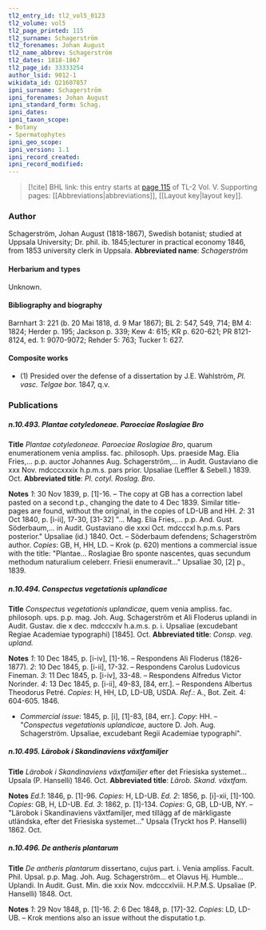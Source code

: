 ```yaml
---
tl2_entry_id: tl2_vol5_0123
tl2_volume: vol5
tl2_page_printed: 115
tl2_surname: Schagerström
tl2_forenames: Johan August
tl2_name_abbrev: Schagerström
tl2_dates: 1818-1867
tl2_page_id: 33333254
author_lsid: 9012-1
wikidata_id: Q21607857
ipni_surname: Schagerström
ipni_forenames: Johan August
ipni_standard_form: Schag.
ipni_dates: 
ipni_taxon_scope: 
- Botany
- Spermatophytes
ipni_geo_scope: 
ipni_version: 1.1
ipni_record_created: 
ipni_record_modified:
---
```



> [!cite] BHL link: this entry starts at [page 115](https://www.biodiversitylibrary.org/page/33333254) of TL-2 Vol. V.
> Supporting pages: [[Abbreviations|abbreviations]], [[Layout key|layout key]].

### Author

Schagerström, Johan August (1818-1867), Swedish botanist; studied at Uppsala University; Dr. phil. ib. 1845;lecturer in practical economy 1846, from 1853 university clerk in Uppsala. 
**Abbreviated name**: *Schagerström*

#### Herbarium and types

Unknown.

#### Bibliography and biography

Barnhart 3: 221 (b. 20 Mai 1818, d. 9 Mar 1867); BL 2: 547, 549, 714; BM 4: 1824; Herder p. 195; Jackson p. 339; Kew 4: 615; KR p. 620-621; PR 8121-8124, ed. 1: 9070-9072; Rehder 5: 763; Tucker 1: 627.

#### Composite works

- (1) Presided over the defense of a dissertation by J.E. Wahlström, *Pl. vasc. Telgae bor.* 1847, q.v.

### Publications

##### n.10.493. Plantae cotyledoneae. Paroeciae Roslagiae Bro

**Title**
*Plantae cotyledoneae. Paroeciae Roslagiae Bro*, quarum enumerationem venia ampliss. fac. philosoph. Ups. praeside Mag. Elia Fries,... p.p. auctor Johannes Aug. Schagerström,... in Audit. Gustaviano die xxx Nov. mdcccxxxix h.p.m.s. pars prior. Upsaliae (Leffler & Sebell.) 1839. Oct.
**Abbreviated title**: *Pl. cotyl. Roslag. Bro*.

**Notes**
*1*: 30 Nov 1839, p. \[1\]-16. – The copy at GB has a correction label pasted on a second t.p., changing the date to 4 Dec 1839. Similar title-pages are found, without the original, in the copies of LD-UB and HH.
*2*: 31 Oct 1840, p. \[i-ii\], 17-30, \[31-32\] "... Mag. Elia Fries,... p.p. And. Gust. Söderbaum,... in Audit. Gustaviano die xxxi Oct. mdcccxl h.p.m.s. Pars posterior." Upsaliae (id.) 1840. Oct. – Söderbaum defendens; Schagerström author.
*Copies*: GB, H, HH, LD. – Krok (p. 620) mentions a commercial issue with the title: "Plantae... Roslagiae Bro sponte nascentes, quas secundum methodum naturalium celeberr. Friesii enumeravit..." Upsaliae 30, \[2\] p., 1839.

##### n.10.494. Conspectus vegetationis uplandicae

**Title**
*Conspectus vegetationis uplandicae*, quem venia ampliss. fac. philosoph. ups. p.p. mag. Joh. Aug. Schagerström et Ali Floderus uplandi in Audit. Gustav. die x dec. mdcccxlv h.a.m.s. p. i. Upsaliae (excudebant Regiae Academiae typographi) \[1845\]. Oct.
**Abbreviated title**: *Consp. veg. upland.*

**Notes**
*1*: 10 Dec 1845, p. \[i-iv\], \[1\]-16. – Respondens Ali Floderus (1826-1877).
*2*: 10 Dec 1845, p. \[i-ii\], 17-32. – Respondens Carolus Ludovicus Fineman.
*3*: 11 Dec 1845, p. \[i-iv\], 33-48. – Respondens Alfredus Victor Norinder.
*4*: 13 Dec 1845, p. \[i-ii\], 49-83, \[84, err.\]. – Respondens Albertus Theodorus Petré.
*Copies*: H, HH, LD, LD-UB, USDA.
*Ref*.: A., Bot. Zeit. 4: 604-605. 1846.
- *Commercial issue*: 1845, p. \[i\], \[1\]-83, \[84, err.\]. *Copy*: HH. – "*Conspectus vegetationis uplandicae*, auctore D. Joh. Aug. Schagerström. Upsaliae, excudebant Regii Academiae typographi".

##### n.10.495. Lärobok i Skandinaviens växtfamiljer

**Title**
*Lärobok i Skandinaviens växtfamiljer* efter det Friesiska systemet... Upsala (P. Hanselli) 1846. Oct.
**Abbreviated title**: *Lärob. Skand. växtfam.*

**Notes**
*Ed.1*: 1846, p. \[1\]-96. *Copies*: H, LD-UB.
*Ed. 2*: 1856, p. \[i\]-xii, \[1\]-100. *Copies*: GB, H, LD-UB.
*Ed. 3*: 1862, p. \[1\]-134. *Copies*: G, GB, LD-UB, NY. – "Lärobok i Skandinaviens växtfamiljer, med tillägg af de märkligaste utländska, efter det Friesiska systemet..." Upsala (Tryckt hos P. Hanselli) 1862. Oct.

##### n.10.496. De antheris plantarum

**Title**
*De antheris plantarum* dissertano, cujus part. i. Venia ampliss. Facult. Phil. Upsal. p.p. Mag. Joh. Aug. Schagerström... et Olavus Hj. Humble... Uplandi. In Audit. Gust. Min. die xxix Nov. mdcccxlviii. H.P.M.S. Upsaliae (P. Hanselli) 1848. Oct.

**Notes**
*1*: 29 Nov 1848, p. \[1\]-16.
*2*: 6 Dec 1848, p. \[17\]-32.
*Copies*: LD, LD-UB. – Krok mentions also an issue without the disputatio t.p.

